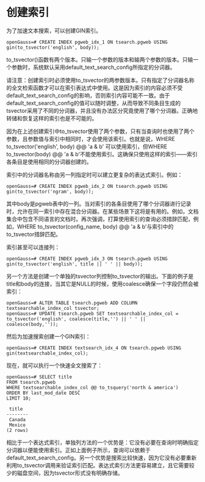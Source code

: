 # 创建索引<a name="ZH-CN_TOPIC_0289900880"></a>

为了加速文本搜索，可以创建GIN索引。

```
openGauss=# CREATE INDEX pgweb_idx_1 ON tsearch.pgweb USING gin(to_tsvector('english', body));
```

to\_tsvector\(\)函数有两个版本。只输一个参数的版本和输两个参数的版本。只输一个参数时，系统默认采用default\_text\_search\_config所指定的分词器。

请注意：创建索引时必须使用to\_tsvector的两参数版本。只有指定了分词器名称的全文检索函数才可以在索引表达式中使用。这是因为索引的内容必须不受default\_text\_search\_config的影响，否则索引内容可能不一致。由于default\_text\_search\_config的值可以随时调整，从而导致不同条目生成的tsvector采用了不同的分词器，并且没有办法区分究竟使用了哪个分词器。正确地转储和恢复这样的索引也是不可能的。

因为在上述创建索引中to\_tsvector使用了两个参数，只有当查询时也使用了两个参数，且参数值与索引中相同时，才会使用该索引。也就是说，WHERE to\_tsvector\('english', body\) @@ 'a & b' 可以使用索引，但WHERE to\_tsvector\(body\) @@ 'a & b'不能使用索引。这确保只使用这样的索引——索引各条目是使用相同的分词器创建的。

索引中的分词器名称由另一列指定时可以建立更复杂的表达式索引。例如：

```
openGauss=# CREATE INDEX pgweb_idx_2 ON tsearch.pgweb USING gin(to_tsvector('ngram', body));
```

其中body是pgweb表中的一列。当对索引的各条目使用了哪个分词器进行记录时，允许在同一索引中存在混合分词器。在某些场景下这将是有用的。例如，文档集合中包含不同语言的文档时。再次强调，打算使用索引的查询必须措辞匹配，例如，WHERE to\_tsvector\(config\_name, body\) @@ 'a & b'与索引中的to\_tsvector措辞匹配。

索引甚至可以连接列：

```
openGauss=# CREATE INDEX pgweb_idx_3 ON tsearch.pgweb USING gin(to_tsvector('english', title || ' ' || body));
```

另一个方法是创建一个单独的tsvector列控制to\_tsvector的输出。下面的例子是title和body的连接，当其它是NULL的时候，使用coalesce确保一个字段仍然会被索引：

```
openGauss=# ALTER TABLE tsearch.pgweb ADD COLUMN textsearchable_index_col tsvector;
openGauss=# UPDATE tsearch.pgweb SET textsearchable_index_col = to_tsvector('english', coalesce(title,'') || ' ' || coalesce(body,''));
```

然后为加速搜索创建一个GIN索引：

```
openGauss=# CREATE INDEX textsearch_idx_4 ON tsearch.pgweb USING gin(textsearchable_index_col);
```

现在，就可以执行一个快速全文搜索了：

```
openGauss=# SELECT title
FROM tsearch.pgweb
WHERE textsearchable_index_col @@ to_tsquery('north & america')
ORDER BY last_mod_date DESC
LIMIT 10;

 title
--------
 Canada
 Mexico
(2 rows)
```

相比于一个表达式索引，单独列方法的一个优势是：它没有必要在查询时明确指定分词器以便能使用索引。正如上面例子所示，查询可以依赖于default\_text\_search\_config。另一个优势是搜索比较快速，因为它没有必要重新利用to\_tsvector调用来验证索引匹配。表达式索引方法更容易建立，且它需要较少的磁盘空间，因为tsvector形式没有明确存储。

